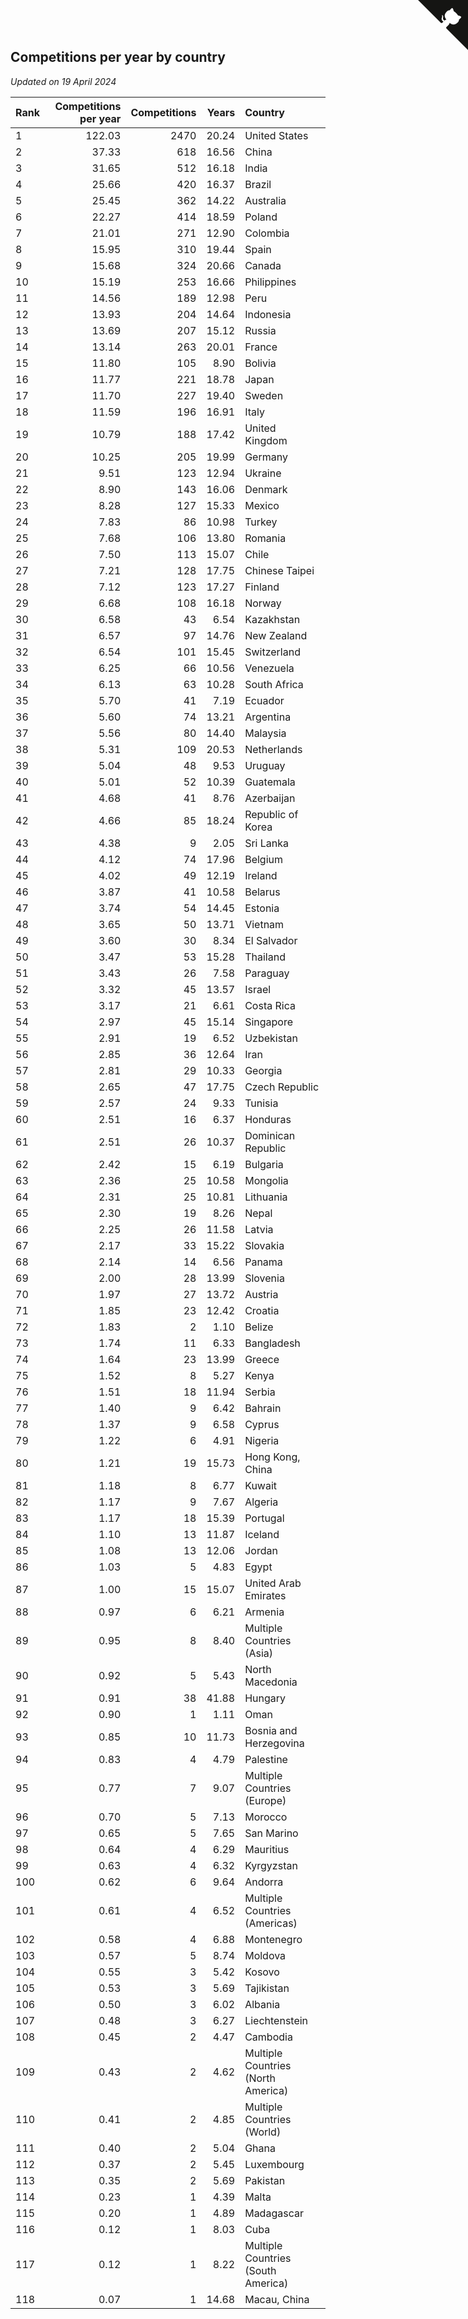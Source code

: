 ## Competitions per year by country

*Updated on 19 April 2024*

| Rank | Competitions per year | Competitions | Years | Country |
| :--- | ---: | ---: | ---: | :--- |
| 1 | 122.03 | 2470 | 20.24 | United States |
| 2 | 37.33 | 618 | 16.56 | China |
| 3 | 31.65 | 512 | 16.18 | India |
| 4 | 25.66 | 420 | 16.37 | Brazil |
| 5 | 25.45 | 362 | 14.22 | Australia |
| 6 | 22.27 | 414 | 18.59 | Poland |
| 7 | 21.01 | 271 | 12.90 | Colombia |
| 8 | 15.95 | 310 | 19.44 | Spain |
| 9 | 15.68 | 324 | 20.66 | Canada |
| 10 | 15.19 | 253 | 16.66 | Philippines |
| 11 | 14.56 | 189 | 12.98 | Peru |
| 12 | 13.93 | 204 | 14.64 | Indonesia |
| 13 | 13.69 | 207 | 15.12 | Russia |
| 14 | 13.14 | 263 | 20.01 | France |
| 15 | 11.80 | 105 | 8.90 | Bolivia |
| 16 | 11.77 | 221 | 18.78 | Japan |
| 17 | 11.70 | 227 | 19.40 | Sweden |
| 18 | 11.59 | 196 | 16.91 | Italy |
| 19 | 10.79 | 188 | 17.42 | United Kingdom |
| 20 | 10.25 | 205 | 19.99 | Germany |
| 21 | 9.51 | 123 | 12.94 | Ukraine |
| 22 | 8.90 | 143 | 16.06 | Denmark |
| 23 | 8.28 | 127 | 15.33 | Mexico |
| 24 | 7.83 | 86 | 10.98 | Turkey |
| 25 | 7.68 | 106 | 13.80 | Romania |
| 26 | 7.50 | 113 | 15.07 | Chile |
| 27 | 7.21 | 128 | 17.75 | Chinese Taipei |
| 28 | 7.12 | 123 | 17.27 | Finland |
| 29 | 6.68 | 108 | 16.18 | Norway |
| 30 | 6.58 | 43 | 6.54 | Kazakhstan |
| 31 | 6.57 | 97 | 14.76 | New Zealand |
| 32 | 6.54 | 101 | 15.45 | Switzerland |
| 33 | 6.25 | 66 | 10.56 | Venezuela |
| 34 | 6.13 | 63 | 10.28 | South Africa |
| 35 | 5.70 | 41 | 7.19 | Ecuador |
| 36 | 5.60 | 74 | 13.21 | Argentina |
| 37 | 5.56 | 80 | 14.40 | Malaysia |
| 38 | 5.31 | 109 | 20.53 | Netherlands |
| 39 | 5.04 | 48 | 9.53 | Uruguay |
| 40 | 5.01 | 52 | 10.39 | Guatemala |
| 41 | 4.68 | 41 | 8.76 | Azerbaijan |
| 42 | 4.66 | 85 | 18.24 | Republic of Korea |
| 43 | 4.38 | 9 | 2.05 | Sri Lanka |
| 44 | 4.12 | 74 | 17.96 | Belgium |
| 45 | 4.02 | 49 | 12.19 | Ireland |
| 46 | 3.87 | 41 | 10.58 | Belarus |
| 47 | 3.74 | 54 | 14.45 | Estonia |
| 48 | 3.65 | 50 | 13.71 | Vietnam |
| 49 | 3.60 | 30 | 8.34 | El Salvador |
| 50 | 3.47 | 53 | 15.28 | Thailand |
| 51 | 3.43 | 26 | 7.58 | Paraguay |
| 52 | 3.32 | 45 | 13.57 | Israel |
| 53 | 3.17 | 21 | 6.61 | Costa Rica |
| 54 | 2.97 | 45 | 15.14 | Singapore |
| 55 | 2.91 | 19 | 6.52 | Uzbekistan |
| 56 | 2.85 | 36 | 12.64 | Iran |
| 57 | 2.81 | 29 | 10.33 | Georgia |
| 58 | 2.65 | 47 | 17.75 | Czech Republic |
| 59 | 2.57 | 24 | 9.33 | Tunisia |
| 60 | 2.51 | 16 | 6.37 | Honduras |
| 61 | 2.51 | 26 | 10.37 | Dominican Republic |
| 62 | 2.42 | 15 | 6.19 | Bulgaria |
| 63 | 2.36 | 25 | 10.58 | Mongolia |
| 64 | 2.31 | 25 | 10.81 | Lithuania |
| 65 | 2.30 | 19 | 8.26 | Nepal |
| 66 | 2.25 | 26 | 11.58 | Latvia |
| 67 | 2.17 | 33 | 15.22 | Slovakia |
| 68 | 2.14 | 14 | 6.56 | Panama |
| 69 | 2.00 | 28 | 13.99 | Slovenia |
| 70 | 1.97 | 27 | 13.72 | Austria |
| 71 | 1.85 | 23 | 12.42 | Croatia |
| 72 | 1.83 | 2 | 1.10 | Belize |
| 73 | 1.74 | 11 | 6.33 | Bangladesh |
| 74 | 1.64 | 23 | 13.99 | Greece |
| 75 | 1.52 | 8 | 5.27 | Kenya |
| 76 | 1.51 | 18 | 11.94 | Serbia |
| 77 | 1.40 | 9 | 6.42 | Bahrain |
| 78 | 1.37 | 9 | 6.58 | Cyprus |
| 79 | 1.22 | 6 | 4.91 | Nigeria |
| 80 | 1.21 | 19 | 15.73 | Hong Kong, China |
| 81 | 1.18 | 8 | 6.77 | Kuwait |
| 82 | 1.17 | 9 | 7.67 | Algeria |
| 83 | 1.17 | 18 | 15.39 | Portugal |
| 84 | 1.10 | 13 | 11.87 | Iceland |
| 85 | 1.08 | 13 | 12.06 | Jordan |
| 86 | 1.03 | 5 | 4.83 | Egypt |
| 87 | 1.00 | 15 | 15.07 | United Arab Emirates |
| 88 | 0.97 | 6 | 6.21 | Armenia |
| 89 | 0.95 | 8 | 8.40 | Multiple Countries (Asia) |
| 90 | 0.92 | 5 | 5.43 | North Macedonia |
| 91 | 0.91 | 38 | 41.88 | Hungary |
| 92 | 0.90 | 1 | 1.11 | Oman |
| 93 | 0.85 | 10 | 11.73 | Bosnia and Herzegovina |
| 94 | 0.83 | 4 | 4.79 | Palestine |
| 95 | 0.77 | 7 | 9.07 | Multiple Countries (Europe) |
| 96 | 0.70 | 5 | 7.13 | Morocco |
| 97 | 0.65 | 5 | 7.65 | San Marino |
| 98 | 0.64 | 4 | 6.29 | Mauritius |
| 99 | 0.63 | 4 | 6.32 | Kyrgyzstan |
| 100 | 0.62 | 6 | 9.64 | Andorra |
| 101 | 0.61 | 4 | 6.52 | Multiple Countries (Americas) |
| 102 | 0.58 | 4 | 6.88 | Montenegro |
| 103 | 0.57 | 5 | 8.74 | Moldova |
| 104 | 0.55 | 3 | 5.42 | Kosovo |
| 105 | 0.53 | 3 | 5.69 | Tajikistan |
| 106 | 0.50 | 3 | 6.02 | Albania |
| 107 | 0.48 | 3 | 6.27 | Liechtenstein |
| 108 | 0.45 | 2 | 4.47 | Cambodia |
| 109 | 0.43 | 2 | 4.62 | Multiple Countries (North America) |
| 110 | 0.41 | 2 | 4.85 | Multiple Countries (World) |
| 111 | 0.40 | 2 | 5.04 | Ghana |
| 112 | 0.37 | 2 | 5.45 | Luxembourg |
| 113 | 0.35 | 2 | 5.69 | Pakistan |
| 114 | 0.23 | 1 | 4.39 | Malta |
| 115 | 0.20 | 1 | 4.89 | Madagascar |
| 116 | 0.12 | 1 | 8.03 | Cuba |
| 117 | 0.12 | 1 | 8.22 | Multiple Countries (South America) |
| 118 | 0.07 | 1 | 14.68 | Macau, China |


<a href="https://github.com/JustinTimeCuber/wca_statistics" class="github-corner" aria-label="View source on Github"><svg width="80" height="80" viewBox="0 0 250 250" style="fill:#151513; color:#fff; position: absolute; top: 0; border: 0; right: 0;" aria-hidden="true"><path d="M0,0 L115,115 L130,115 L142,142 L250,250 L250,0 Z"></path><path d="M128.3,109.0 C113.8,99.7 119.0,89.6 119.0,89.6 C122.0,82.7 120.5,78.6 120.5,78.6 C119.2,72.0 123.4,76.3 123.4,76.3 C127.3,80.9 125.5,87.3 125.5,87.3 C122.9,97.6 130.6,101.9 134.4,103.2" fill="currentColor" style="transform-origin: 130px 106px;" class="octo-arm"></path><path d="M115.0,115.0 C114.9,115.1 118.7,116.5 119.8,115.4 L133.7,101.6 C136.9,99.2 139.9,98.4 142.2,98.6 C133.8,88.0 127.5,74.4 143.8,58.0 C148.5,53.4 154.0,51.2 159.7,51.0 C160.3,49.4 163.2,43.6 171.4,40.1 C171.4,40.1 176.1,42.5 178.8,56.2 C183.1,58.6 187.2,61.8 190.9,65.4 C194.5,69.0 197.7,73.2 200.1,77.6 C213.8,80.2 216.3,84.9 216.3,84.9 C212.7,93.1 206.9,96.0 205.4,96.6 C205.1,102.4 203.0,107.8 198.3,112.5 C181.9,128.9 168.3,122.5 157.7,114.1 C157.9,116.9 156.7,120.9 152.7,124.9 L141.0,136.5 C139.8,137.7 141.6,141.9 141.8,141.8 Z" fill="currentColor" class="octo-body"></path></svg></a><style>.github-corner:hover .octo-arm{animation:octocat-wave 560ms ease-in-out}@keyframes octocat-wave{0%,100%{transform:rotate(0)}20%,60%{transform:rotate(-25deg)}40%,80%{transform:rotate(10deg)}}@media (max-width:500px){.github-corner:hover .octo-arm{animation:none}.github-corner .octo-arm{animation:octocat-wave 560ms ease-in-out}}</style>
